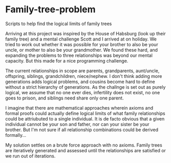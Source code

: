 # Family-tree-problem
Scripts to help find the logical limits of family trees

Arriving at this project was inspired by the House of Habsburg (look up their family tree) and a mental challenge Scott and I arrived at on holiday. We tried to work out whether it was possible for your brother to also be your uncle, or mother to also be your grandmother. We found these hard, and expanding the problems to three relationships was beyond our mental capacity. But this made for a nice programming challenge. 

The current relationships in scope are parents, grandparents, aunt/uncle, offspring, siblings, grandchildren, niece/nephew. 
I don't think adding more generations adds logical problems, and cousins become hard to define without a strict hierarchy of generations.
As the challnge is set out as purely logical, we assume that no one ever dies, infertility does not exist, no one goes to prison, and siblings need share only one parent. 

I imagine that there are mathematical approaches wherein axioms and formal proofs could actually define logical limits of what family relationships could be attriubuted to a single individual. It is de facto obvious that a given individual cannot be your son and father, nor can your sister be your brother. But I'm not sure if all relationship combinations could be derived formally...

My solution settles on a brute force approach with no axioms. Family trees are iteratively generated and assessed until the relationships are satisfied or we run out of iterations. 
